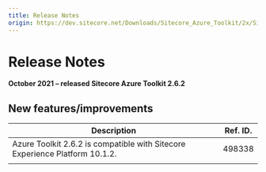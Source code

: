 ```yaml
---
title: Release Notes
origin: https://dev.sitecore.net/Downloads/Sitecore_Azure_Toolkit/2x/Sitecore_Azure_Toolkit_262/Release_Notes
---
```


# Release Notes

**October 2021 – released Sitecore Azure Toolkit 2.6.2**

## New features/improvements

 | Description | Ref. ID. |
 | --- | --- |
 | ​​Azure Toolkit 2.6.2 is compatible with Sitecore Experience Platform 10.1.2​.​ | 498338 |
 |  |  |